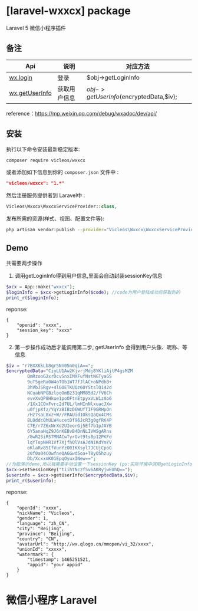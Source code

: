# [laravel-wxxcx] package

Laravel 5 微信小程序插件

## 备注

Api | 说明 | 对应方法
---|---|---
[wx.login](https://mp.weixin.qq.com/debug/wxadoc/dev/api/api-login.html) | 登录 | $obj->getLoginInfo
[wx.getUserInfo](https://mp.weixin.qq.com/debug/wxadoc/dev/api/open.html#wxgetuserinfoobject) | 获取用户信息 | $obj->getUserInfo($encryptedData,$iv);
reference：https://mp.weixin.qq.com/debug/wxadoc/dev/api/

## 安装

执行以下命令安装最新稳定版本:

```bash
composer require vicleos/wxxcx
```

或者添加如下信息到你的 `composer.json` 文件中 :

```json
"vicleos/wxxcx": "1.*"
```

然后注册服务提供者到 Laravel中 :

```php
Vicleos\Wxxcx\WxxcxServiceProvider::class,
```
发布所需的资源(样式、视图、配置文件等): 

```bash
php artisan vendor:publish --provider="Vicleos\Wxxcx\WxxcxServiceProvider"
```

## Demo

共需要两步操作
1. 调用getLoginInfo得到用户信息,里面会自动封装sessionKey信息

```php
$xcx = App::make("wxxcx");
$loginInfo = $xcx->getLoginInfo($code); //code为用户登陆成功后获取到的
print_r($loginInfo);
```

reponse:
```
{
    "openid": "xxxx",
    "session_key": "xxxx"
}
```

2. 第一步操作成功后才能调用第二步, getUserInfo 会得到用户头像、昵称、等信息

```php
$iv = "r7BXXKkLb8qrSNn05n0qiA==";
$encryptedData="CiyLU1Aw2KjvrjMdj8YKliAjtP4gsMZM
        QmRzooG2xrDcvSnxIMXFufNstNGTyaGS
        9uT5geRa0W4oTOb1WT7fJlAC+oNPdbB+
        3hVbJSRgv+4lGOETKUQz6OYStslQ142d
        NCuabNPGBzlooOmB231qMM85d2/fV6Ch
        evvXvQP8Hkue1poOFtnEtpyxVLW1zAo6
        /1Xx1COxFvrc2d7UL/lmHInNlxuacJXw
        u0fjpXfz/YqYzBIBzD6WUfTIF9GRHpOn
        /Hz7saL8xz+W//FRAUid1OksQaQx4CMs
        8LOddcQhULW4ucetDf96JcR3g0gfRK4P
        C7E/r7Z6xNrXd2UIeorGj5Ef7b1pJAYB
        6Y5anaHqZ9J6nKEBvB4DnNLIVWSgARns
        /8wR2SiRS7MNACwTyrGvt9ts8p12PKFd
        lqYTopNHR1Vf7XjfhQlVsAJdNiKdYmYV
        oKlaRv85IfVunYzO0IKXsyl7JCUjCpoG
        20f0a04COwfneQAGGwd5oa+T8yO5hzuy
        Db/XcxxmK01EpqOyuxINew==";
//为能演示demo,所以我需要手动设置一下sessionKey (ps:实际环境中调用getLoginInfo会自动获取到)
$xcx->setSessionKey("tiihtNczf5v6AKRyjwEUhQ==");
$userinfo = $xcx->getUserInfo($encryptedData,$iv);
print_r($userinfo);
```

reponse:
```
{
    "openId": "xxxx",
    "nickName": "Vicleos",
    "gender": 1,
    "language": "zh_CN",
    "city": "Beijing",
    "province": "Beijing",
    "country": "CN",
    "avatarUrl": "http://wx.qlogo.cn/mmopen/vi_32/xxxx",
    "unionId": "xxxxx",
    "watermark": {
        "timestamp": 1465251521,
        "appid": "your appid"
    }
}
```
# 微信小程序 Laravel
